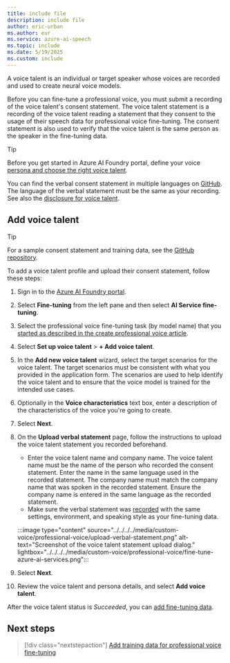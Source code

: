 ```yaml
---
title: include file
description: include file
author: eric-urban
ms.author: eur
ms.service: azure-ai-speech
ms.topic: include
ms.date: 5/19/2025
ms.custom: include
---
```


A voice talent is an individual or target speaker whose voices are recorded and used to create neural voice models. 

Before you can fine-tune a professional voice, you must submit a recording of the voice talent's consent statement. The voice talent statement is a recording of the voice talent reading a statement that they consent to the usage of their speech data for professional voice fine-tuning. The consent statement is also used to verify that the voice talent is the same person as the speaker in the fine-tuning data. 

> [!TIP]
> Before you get started in Azure AI Foundry portal, define your voice [persona and choose the right voice talent](../../../../record-custom-voice-samples.md#choose-your-voice-talent).

You can find the verbal consent statement in multiple languages on [GitHub](https://github.com/Azure-Samples/Cognitive-Speech-TTS/blob/master/CustomVoice/script/verbal-statement-all-locales.txt). The language of the verbal statement must be the same as your recording. See also the [disclosure for voice talent](/legal/cognitive-services/speech-service/disclosure-voice-talent?context=/azure/ai-services/speech-service/context/context).

## Add voice talent

> [!TIP]
> For a sample consent statement and training data, see the [GitHub repository](https://github.com/Azure-Samples/Cognitive-Speech-TTS/tree/master/CustomVoice/Sample%20Data). 

To add a voice talent profile and upload their consent statement, follow these steps:

1. Sign in to the [Azure AI Foundry portal](https://ai.azure.com/?cid=learnDocs).
1. Select **Fine-tuning** from the left pane and then select **AI Service fine-tuning**.
1. Select the professional voice fine-tuning task (by model name) that you [started as described in the create professional voice article](/azure/ai-services/speech-service/professional-voice-create-project).
1. Select **Set up voice talent** > **+ Add voice talent**. 
1. In the **Add new voice talent** wizard, select the target scenarios for the voice talent. The target scenarios must be consistent with what you provided in the application form. The scenarios are used to help identify the voice talent and to ensure that the voice model is trained for the intended use cases.
1. Optionally in the **Voice characteristics** text box, enter a description of the characteristics of the voice you're going to create. 
1. Select **Next**.
1. On the **Upload verbal statement** page, follow the instructions to upload the voice talent statement you recorded beforehand. 

    - Enter the voice talent name and company name. The voice talent name must be the name of the person who recorded the consent statement. Enter the name in the same language used in the recorded statement. The company name must match the company name that was spoken in the recorded statement. Ensure the company name is entered in the same language as the recorded statement.
    - Make sure the verbal statement was [recorded](../../../../record-custom-voice-samples.md) with the same settings, environment, and speaking style as your fine-tuning data.

    :::image type="content" source="../../../../media/custom-voice/professional-voice/upload-verbal-statement.png" alt-text="Screenshot of the voice talent statement upload dialog." lightbox="../../../../media/custom-voice/professional-voice/fine-tune-azure-ai-services.png"::: 

1. Select **Next**.
1. Review the voice talent and persona details, and select **Add voice talent**.

After the voice talent status is *Succeeded*, you can [add fine-tuning data](../../../../professional-voice-create-training-set.md).

## Next steps

> [!div class="nextstepaction"]
> [Add training data for professional voice fine-tuning](../../../../professional-voice-create-training-set.md)


